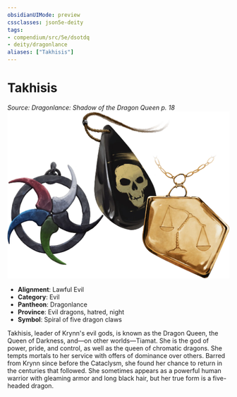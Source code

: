 ```yaml
---
obsidianUIMode: preview
cssclasses: json5e-deity
tags:
- compendium/src/5e/dsotdq
- deity/dragonlance
aliases: ["Takhisis"]
---
```

# Takhisis
*Source: Dragonlance: Shadow of the Dragon Queen p. 18* 
![Symbols Left to Right: Tak...](https://raw.githubusercontent.com/5etools-mirror-3/5etools-img/main/deities/DSotDQ/016-00-035.evil-god-symbols.webp#symbol "Symbols Left to Right: Takhisis, Chemosh, and Hiddukel")

- **Alignment**: Lawful Evil
- **Category**: Evil
- **Pantheon**: Dragonlance
- **Province**: Evil dragons, hatred, night
- **Symbol**: Spiral of five dragon claws

Takhisis, leader of Krynn's evil gods, is known as the Dragon Queen, the Queen of Darkness, and—on other worlds—Tiamat. She is the god of power, pride, and control, as well as the queen of chromatic dragons. She tempts mortals to her service with offers of dominance over others. Barred from Krynn since before the Cataclysm, she found her chance to return in the centuries that followed. She sometimes appears as a powerful human warrior with gleaming armor and long black hair, but her true form is a five-headed dragon.
